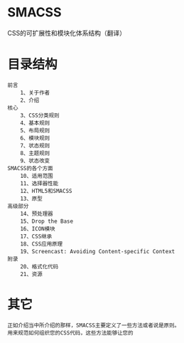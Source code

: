 # SMACSS
CSS的可扩展性和模块化体系结构（翻译）


# 目录结构
    前言
        1、关于作者
        2、介绍
    核心
        3、CSS分类规则
        4、基本规则
        5、布局规则
        6、模块规则
        7、状态规则
        8、主题规则
        9、状态改变
    SMACSS的各个方面
        10、适用范围
        11、选择器性能
        12、HTML5和SMACSS
        13、原型
    高级部分
        14、预处理器
        15、Drop the Base
        16、ICON模块
        17、CSS继承
        18、CSS应用原理
        19、Screencast: Avoiding Content-specific Context
    附录
        20、格式化代码
        21、资源


# 其它
    正如介绍当中所介绍的那样，SMACSS主要定义了一些方法或者说是原则。
    用来规范如何组织您的CSS代码，这些方法能够让您的
    